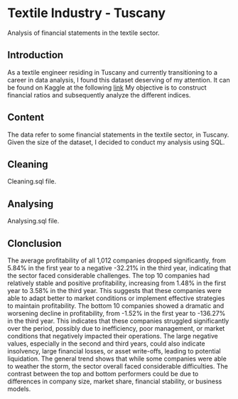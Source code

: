 # Textile Industry - Tuscany
Analysis of financial statements in the textile sector.

## Introduction
As a textile engineer residing in Tuscany and currently transitioning to a career in data analysis, I found this dataset deserving of my attention. It can be found on Kaggle at the following [link](https://www.kaggle.com/datasets/tili1992/textile-industry-tuscany/data) 
My objective is to construct financial ratios and subsequently analyze the different indices. 

## Content
The data refer to some financial statements in the textile sector, in Tuscany.
Given the size of the dataset, I decided to conduct my analysis using SQL.

## Cleaning
Cleaning.sql file.

## Analysing
Analysing.sql file.

## Clonclusion
The average profitability of all 1,012 companies dropped significantly, from 5.84% in the first year to a negative -32.21% in the third year, indicating that the sector faced considerable challenges.
The top 10 companies had relatively stable and positive profitability, increasing from 1.48% in the first year to 3.58% in the third year. This suggests that these companies were able to adapt better to market conditions or implement effective strategies to maintain profitability.
The bottom 10 companies showed a dramatic and worsening decline in profitability, from -1.52% in the first year to -136.27% in the third year. This indicates that these companies struggled significantly over the period, possibly due to inefficiency, poor management, or market conditions that negatively impacted their operations. The large negative values, especially in the second and third years, could also indicate insolvency, large financial losses, or asset write-offs, leading to potential liquidation.
The general trend shows that while some companies were able to weather the storm, the sector overall faced considerable difficulties. The contrast between the top and bottom performers could be due to differences in company size, market share, financial stability, or business models.
